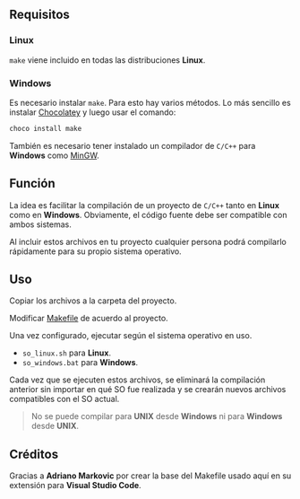 
## Requisitos

### Linux

`make` viene incluido en todas las distribuciones **Linux**.

### Windows

Es necesario instalar `make`. Para esto hay varios métodos. Lo más sencillo es instalar [Chocolatey](https://chocolatey.org/install) y luego usar el comando:

```bash
choco install make
```

También es necesario tener instalado un compilador de `C/C++` para **Windows** como [MinGW](https://sourceforge.net/projects/mingw/files/).

## Función

La idea es facilitar la compilación de un proyecto de `C/C++` tanto en **Linux** como en **Windows**. Obviamente, el código fuente debe ser compatible con ambos sistemas.

Al incluir estos archivos en tu proyecto cualquier persona podrá compilarlo rápidamente para su propio sistema operativo.

## Uso

Copiar los archivos a la carpeta del proyecto.

Modificar [Makefile](Makefile) de acuerdo al proyecto.

Una vez configurado, ejecutar según el sistema operativo en uso.

- `so_linux.sh` para **Linux**.
- `so_windows.bat` para **Windows**.

Cada vez que se ejecuten estos archivos, se eliminará la compilación anterior sin importar en qué SO fue realizada y se crearán nuevos archivos compatibles con el SO actual.
> No se puede compilar para **UNIX** desde **Windows** ni para **Windows** desde **UNIX**.

## Créditos

Gracias a **Adriano Markovic** por crear la base del Makefile usado aquí en su extensión para **Visual Studio Code**.
